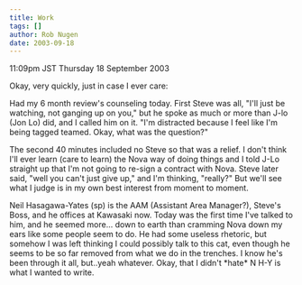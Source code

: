```yaml
---
title: Work
tags: []
author: Rob Nugen
date: 2003-09-18
---
```


<p class=date>11:09pm JST Thursday 18 September 2003</p>

<p>Okay, very quickly, just in case I ever care:</p>

<p>Had my 6 month review's counseling today.  First Steve was all,
"I'll just be watching, not ganging up on you," but he spoke as much
or more than J-lo (Jon Lo) did, and I called him on it.  "I'm
distracted because I feel like I'm being tagged teamed.  Okay, what
was the question?"</p>

<p>The second 40 minutes included no Steve so that was a relief.  I
don't think I'll ever learn (care to learn) the Nova way of doing
things and I told J-Lo straight up that I'm not going to re-sign a
contract with Nova.  Steve later said, "well you can't just give up,"
and I'm thinking, "really?"  But we'll see what I judge is in my own
best interest from moment to moment.</p>

<p>Neil Hasagawa-Yates (sp) is the AAM (Assistant Area Manager?),
Steve's Boss, and he offices at Kawasaki now.  Today was the first
time I've talked to him, and he seemed more... down to earth than
cramming Nova down my ears like some people seem to do.  He had some
useless rhetoric, but somehow I was left thinking I could possibly
talk to this cat, even though he seems to be so far removed from what
we do in the trenches.  I know he's been through it all, but..yeah
whatever.  Okay, that I didn't *hate* N H-Y is what I wanted to
write.</p>
